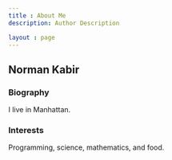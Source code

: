 ```yaml
---
title : About Me
description: Author Description

layout : page
---
```


## Norman Kabir

### Biography

I live in Manhattan. 

### Interests

Programming, science, mathematics, and food.
